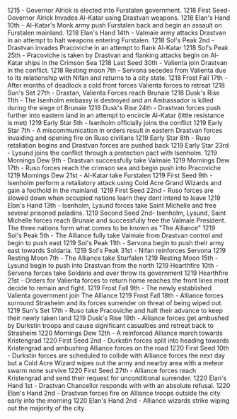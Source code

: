 1215 - Governor Alrick is elected into Furstalen government.
1218 First Seed- Governor Alrick Invades Al-Katar using Drastvan weapons.
1218 Elan's Hand 10th - Al-Katar's Monk army push Furstalen back and begin an assault on Furstalen mainland.
1218 Elan's Hand 14th - Valmaie army attacks Drastvan in an attempt to halt weapons entering Furstalen. 
1218 Sol's Peak 2nd - Drastvan invades Pracoviche in an attempt to flank Al-Katar
1218 Sol's Peak 25th - Pracoviche is taken by Drastvan and flanking attacks begin on Al-Katar ships in the Crimson Sea
1218 Last Seed 30th - Valienta join Drastvan in the conflict.
1218 Resting moon 7th - Servona  secedes from Valienta due to its relationship with Nifan and returns to a city state.
1218 Frost Fall 17th - After months of deadlock a cold front forces Valienta forces to retreat
1218 Sun's Set 27th - Drastan, Valienta Forces reach Brunaie
1218 Dusk's Rise 11th - The Isenholm embassy is destroyed and an Ambassador is killed during the siege of Brunaie
1218 Dusk's Rise 24th - Drastvan forces push further into eastern land in an attempt to encircle Al-Katar (little resistance is met)
1219 Early Star 5th - Isenholm officially joins the conflict
1219 Early Star 7th - A miscommunication in orders result in eastern Drastvan forces invaiding and opening fire on Ruso civilians
1219 Early Star 8th - Ruso retaliation begins and Drastvan forces are pushed back
1219 Early Star 23rd - Lysund joins the conflict through a protection pact with Isenholm.
1219 Mornings Dew 9th - Drastvan successfully take Valmaie
1219 Mornings Dew 17th - Ruso forces reach the crimson sea and begin push into Pracoviche
1219 Mornings Dew 21st - Al-Katar take Furstalen 
1219 First Seed 9th - Isenholm perform a retaliatory attack using Cold Acre Grand Wizards and gain a foothold in the mainland.
1219 First Seed 22nd - Ruso forces are slowed down when occupied nations learn they dont intend to leave 
1219 Elan's Hand 13th - Isenholm, Lysund forces take Saint Michelle and free several prisoned paladins.
1219 Second Seed 2nd- Isenholm, Lysund, Saint Michelle forces reach Brunaie and successfully free the Valmaie President. The three nations form what comes to be known as "The Alliance"
1219 Sol's Peak 5th - The Alliance fully take Valmaie from Drastvan control and begin to push east
1219 Sol's Peak 11th - Servona begin to push their army east towards Soldaria.
1219 Sol's Peak 31st - Nifan reinforces Servona
1219 Resting Moon 7th - The Alliance take Sturfalen
1219 Resting Moon 15th - Lysund begin to push into Drastvan from the north
1219 Hearthfire 10th - Servona forces take Soldaria and over throw its government 
1219 Hearthfire 21st - Orders for Valienta forces to return home reaches the front lines most decide to remain and fight.
1219 Frost Fall 9th - The newly established Valienta government join The Alliance
1219 Frost Fall 18th - Alliance forces surround Strasheim and its forces surrender on threat of being wiped out.
1219 Sun's Set 17th - Ruso take Pracoviche and halt their advance to keep their newly taken land
1219 Dusk's Rise 19th - Alliance forces get ambushed by Durkstin troops and cause significant casualties and retreat back to Strasheim 
1220 Mornings Dew 12th - A reinforced Alliance march towards Kristengrad
1220 First Seed 2nd - Durkstin forces split into heading towards Kristengrad and ambushing Alliance forces on the road
1220 First Seed 10th - Durkstin forces are scheduled to collide with Alliance forces the next day but a Cold Acre Wizard wipes out the army and nearby area with a meteor swarm none survive
1220 First Seed 27th - Alliance forces reach Kristengrad and send their request for unconditional surrender.
1220 Elan's Hand 1st - Drastvan Chancellor responds with with an absolute refusal.
1220 Elan's Hand 2nd - Drastvan forces fire on Alliance troops outside the city early into the morning
1220 Elan's Hand 2nd - Alliance wizards strike wiping out the majority of the city 